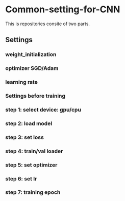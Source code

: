 # Common-setting-for-CNN
This is repositories consite of two parts. 

## Settings 
### weight_initialization
### optimizer SGD/Adam
### learning rate 

### Settings before training
### step 1: select device: gpu/cpu
### step 2: load model
### step 3: set loss
### step 4: train/val loader
### step 5: set optimizer
### step 6: set lr
### step 7: training epoch

        
